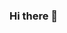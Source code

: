 ### Hi there 👋

<!--
**QTnameless/QTnameless** is a ✨ _special_ ✨ repository because its `README.md` (this file) appears on your GitHub profile.

Here are some ideas to get you started:

- 🔭 I’m currently working on HUST ( Hanoi University of Science and Technology )
- 🌱 I’m currently learning Unity
- 👯 I’m looking to collaborate on games
- 🤔 I’m looking for help with games
- 💬 Ask me about ...
- 📫 How to reach me: ...
- 😄 Pronouns: he/him
- ⚡ Fun fact: ...
-->
